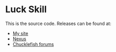 # Luck Skill
This is the source code. Releases can be found at:
* [My site](http://spacechase0.com/mods/stardew-valley/luck-skill/)
* [Nexus](http://www.nexusmods.com/stardewvalley/mods/521/)
* [Chucklefish forums](http://community.playstarbound.com/resources/luck-skill.4053/)
